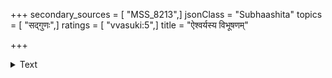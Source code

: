 +++
secondary_sources = [ "MSS_8213",]
jsonClass = "Subhaashita"
topics = [ "सद्गुणः",]
ratings = [ "vvasuki:5",]
title = "ऐश्वर्यस्य विभूषणम्"

+++

<details><summary>Text</summary>

ऐश्वर्यस्य विभूषणं सुजनता शौर्यस्य वाक्संयमो ज्ञानस्योपशमः शमस्य विनयो वित्तस्य पात्रे व्ययः।  
अक्रोधस् तपसः क्षमा प्रभवितुर्धर्मस्य निर्व्याजता सर्वेषामपि सर्वकारणमिदं शीलं परं भूषणम्॥
</details>
